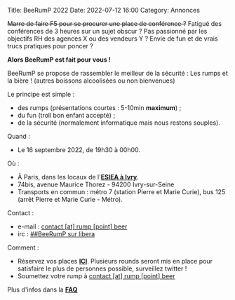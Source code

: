 Title: BeeRumP 2022
Date: 2022-07-12 16:00
Category: Annonces

<del>Marre de faire F5 pour se procurer une place de conférence ?</del> Fatigué des conférences de 3 heures sur un sujet obscur ? Pas passionné par les objectifs RH des agences X ou des vendeurs Y ? Envie de fun et de vrais trucs pratiques pour poncer ?

**Alors BeeRumP est fait pour vous !**

BeeRumP se propose de rassembler le meilleur de la sécurité : Les rumps et la bière ! (autres boissons alcoolisées ou non bienvenues)

Le principe est simple :

* des rumps (présentations courtes : 5-10min **maximum**) ;
* du fun (troll bon enfant accepté) ;
* de la sécurité (normalement informatique mais nous restons souples).

Quand :

* Le 16 septembre 2022, de 19h30 à 00h00.

Où :

* À Paris, dans les locaux de l'**[ESIEA à Ivry](https://www.esiea.fr/ "lien vers le site internet de l'ESIEA")**.
* 74bis, avenue Maurice Thorez - 94200 Ivry-sur-Seine
* Transports en commun : métro 7 (station Pierre et Marie Curie), bus 125 (arrêt Pierre et Marie Curie - Métro).

Contact :

* e-mail : [contact \[at\] rump \[point\] beer](mailto:contact[AT]rump[POINT]beer "adresse e-mail de contact")
* irc : [##BeeRumP sur libera](irc://irc.libera.chat:6697/%23%23BeeRumP "URL vers le chan IRC de BeeRumP")


Comment :

* Réservez vos places **[ICI](https://www.helloasso.com/associations/beerump/evenements/beerump-2022/ "lien de réservation des places")**. Plusieurs rounds seront mis en place pour satisfaire le plus de personnes possible, surveillez twitter !
* Soumettez votre rump à [contact \[at\] rump \[point\] beer](mailto:contact[AT]rump[POINT]beer?subject=Soumission%20BeeRumP%202022 "Envoyez votre soumission !")

Plus d'infos dans la **[FAQ]({filename}/FAQ.md "lien vers la FAQ")**
